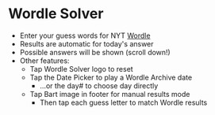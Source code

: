 # Wordle Solver
<ul>
  <li>Enter your guess words for NYT <a href="https://www.nytimes.com/games/wordle/index.html">Wordle</a></li>
  <li>Results are automatic for today's answer</li>
  <script>/* work around multiline HTML comment
  <li style="list-style-type: none;"><!-- could not make CSS selector styling work-->
    <ul style="padding-inline-start: 20px !important;"><!-- could not make CSS selector styling work-->
      <li>Black:&nbsp;&nbsp;&nbsp;exclude letter</li>
      <li>Yellow:&nbsp;include letter, wrong position</li>
      <li>Green:&nbsp;&nbsp;include letter, correct position</li>
    </ul>
  </li>
  work around multiline HTML comment */</script>
  <li>Possible answers will be shown (scroll down!)</li>
  <li>Other features:</li>
  <li style="list-style-type: none;"><!-- could not make CSS selector styling work-->
    <ul style="padding-inline-start: 20px !important;"><!-- could not make CSS selector styling work-->
      <li>Tap Wordle Solver logo to reset</li>
      <li>Tap the Date Picker to play a Wordle Archive date</li>
      <li style="list-style-type: none;"><!-- could not make CSS selector styling work-->
        <ul style="padding-inline-start: 20px !important;"><!-- could not make CSS selector styling work-->
          <li>...or the day# to choose day directly</li>
        </ul>
      </li>
      <li>Tap Bart image in footer for manual results mode</li>
      <li style="list-style-type: none;"><!-- could not make CSS selector styling work-->
        <ul style="padding-inline-start: 20px !important;"><!-- could not make CSS selector styling work-->
          <li>Then tap each guess letter to match Wordle results</li>
        </ul>
      </li>
    </ul>
  </li>
</ul>